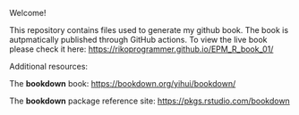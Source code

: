 Welcome! 

This repository contains files used to generate my github book. The book is autpmatically published through GitHub actions.
To view the live book please check it here: https://rikoprogrammer.github.io/EPM_R_book_01/

Additional resources:

The **bookdown** book: https://bookdown.org/yihui/bookdown/

The **bookdown** package reference site: https://pkgs.rstudio.com/bookdown
